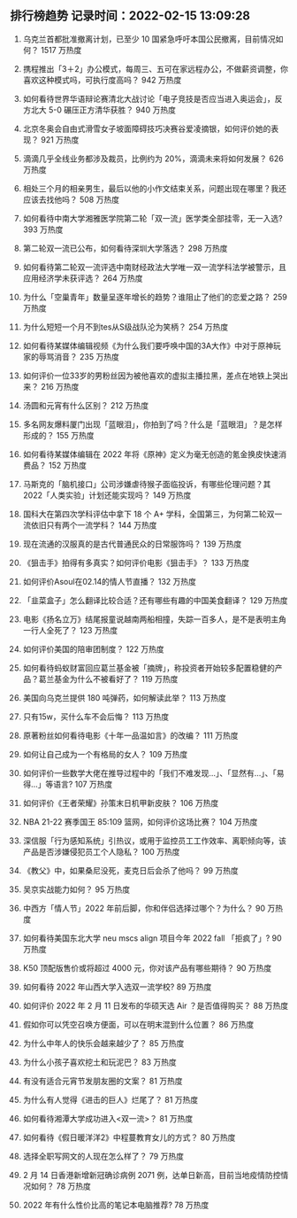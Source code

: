 
## 排行榜趋势 记录时间：2022-02-15 13:09:28
  
  1. 乌克兰首都批准撤离计划，已至少 10 国紧急呼吁本国公民撤离，目前情况如何？ 1517 万热度
    
  2. 携程推出「3＋2」办公模式，每周三、五可在家远程办公，不做薪资调整，你喜欢这种模式吗，可执行度高吗？ 942 万热度
    
  3. 如何看待世界华语辩论赛清北大战讨论「电子竞技是否应当进入奥运会」，反方北大 5-0 碾压正方清华获胜？ 940 万热度
    
  4. 北京冬奥会自由式滑雪女子坡面障碍技巧决赛谷爱凌摘银，如何评价她的表现？ 921 万热度
    
  5. 滴滴几乎全线业务都涉及裁员，比例约为 20%，滴滴未来将如何发展？ 626 万热度
    
  6. 相处三个月的相亲男生，最后以他的小作文结束关系，问题出现在哪里？我还应该去找他吗？ 508 万热度
    
  7. 如何看待中南大学湘雅医学院第二轮「双一流」医学类全部挂零，无一入选? 393 万热度
    
  8. 第二轮双一流已公布，如何看待深圳大学落选？ 298 万热度
    
  9. 如何看待第二轮双一流评选中南财经政法大学唯一双一流学科法学被警示，且应用经济学未获评选？ 264 万热度
    
  10. 为什么「空巢青年」数量呈逐年增长的趋势？谁阻止了他们的恋爱之路？ 259 万热度
    
  11. 为什么短短一个月不到tes从S级战队沦为笑柄？ 254 万热度
    
  12. 如何看待某媒体编辑视频《为什么我们要呼唤中国的3A大作》中对于原神玩家的辱骂消音？ 235 万热度
    
  13. 如何评价一位33岁的男粉丝因为被他喜欢的虚拟主播拉黑，差点在地铁上哭出来？ 216 万热度
    
  14. 汤圆和元宵有什么区别？ 212 万热度
    
  15. 多名网友爆料厦门出现「蓝眼泪」，你拍到了吗？什么是「蓝眼泪」？是怎样形成的？ 155 万热度
    
  16. 如何看待某媒体编辑在 2022 年将《原神》定义为毫无创造的氪金换皮快速消费品？ 152 万热度
    
  17. 马斯克的「脑机接口」公司涉嫌虐待猴子面临投诉，有哪些伦理问题？其 2022「人类实验」计划还能实现吗？ 149 万热度
    
  18. 国科大在第四次学科评估中拿下 18 个 A+ 学科，全国第三，为何第二轮双一流依旧只有两个一流学科？ 144 万热度
    
  19. 现在流通的汉服真的是古代普通民众的日常服饰吗？ 139 万热度
    
  20. 《狙击手》拍得有多真实？如何评价电影《狙击手》？ 133 万热度
    
  21. 如何评价Asoul在02.14的情人节直播？ 132 万热度
    
  22. 「韭菜盒子」怎么翻译比较合适？还有哪些有趣的中国美食翻译？ 129 万热度
    
  23. 电影《扬名立万》结尾报童说越南两船相撞，失踪一百多人，是不是表明主角一行人全死了？ 123 万热度
    
  24. 如何评价美国的陪审团制度？ 122 万热度
    
  25. 如何看待蚂蚁财富回应葛兰基金被「摘牌」，称投资者开始较多配置稳健的产品？葛兰基金为什么不被看好了？ 119 万热度
    
  26. 美国向乌克兰提供 180 吨弹药，如何解读此举？ 113 万热度
    
  27. 只有15w，买什么车不会后悔？ 113 万热度
    
  28. 原著粉丝如何看待电影《十年一品温如言》的改编？ 111 万热度
    
  29. 如何让自己成为一个有格局的女人？ 109 万热度
    
  30. 如何评价一些数学大佬在推导过程中的「我们不难发现…」、「显然有…」、「易得…」等语言? 107 万热度
    
  31. 如何评价《王者荣耀》孙策末日机甲新皮肤？ 106 万热度
    
  32. NBA 21-22 赛季国王 85:109 篮网，如何评价这场比赛？ 104 万热度
    
  33. 深信服「行为感知系统」引热议，或用于监控员工工作效率、离职倾向等，该产品是否涉嫌侵犯员工个人隐私？ 100 万热度
    
  34. 《教父》中，如果桑尼没死，麦克日后会杀了他吗？ 99 万热度
    
  35. 吴京实战能力如何？ 95 万热度
    
  36. 中西方「情人节」2022 年前后脚，你和伴侣选择过哪个？为什么？ 90 万热度
    
  37. 如何看待美国东北大学 neu mscs align 项目今年 2022 fall 「拒疯了」? 90 万热度
    
  38. K50 顶配版售价或将超过 4000 元，你对该产品有哪些期待？ 90 万热度
    
  39. 如何看待 2022 年山西大学入选双一流学校? 89 万热度
    
  40. 如何评价 2022 年 2 月 11 日发布的华硕天选 Air ？是否值得购买？ 88 万热度
    
  41. 假如你可以凭空召唤方便面，可以在明末混到什么位置？ 86 万热度
    
  42. 为什么中年人的快乐会越来越少了？ 85 万热度
    
  43. 为什么小孩子喜欢挖土和玩泥巴？ 83 万热度
    
  44. 有没有适合元宵节发朋友圈的文案？ 81 万热度
    
  45. 为什么有人觉得《进击的巨人》烂尾了？ 81 万热度
    
  46. 如何看待湘潭大学成功进入<双一流>？ 81 万热度
    
  47. 如何看待《假日暖洋洋2》中程蔓教育女儿的方式？ 80 万热度
    
  48. 选择全职写网文的人现在怎么样了？ 79 万热度
    
  49. 2 月 14 日香港新增新冠确诊病例 2071 例，达单日新高，目前当地疫情防控情况如何？ 78 万热度
    
  50. 2022 年有什么性价比高的笔记本电脑推荐? 78 万热度
    